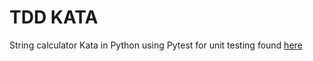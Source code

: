 # TDD KATA

String calculator Kata in Python using Pytest for unit testing
found [here](https://osherove.com/tdd-kata-1)

